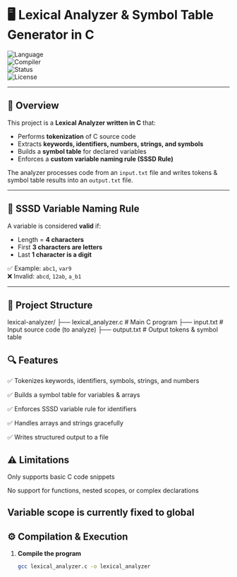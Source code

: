 # 🖥️ Lexical Analyzer & Symbol Table Generator in C  

![Language](https://img.shields.io/badge/Language-C-blue)  
![Compiler](https://img.shields.io/badge/Compiler-GCC-green)  
![Status](https://img.shields.io/badge/Status-Working-success)  
![License](https://img.shields.io/badge/License-MIT-yellow)  

---

## 📖 Overview  

This project is a **Lexical Analyzer written in C** that:  
- Performs **tokenization** of C source code  
- Extracts **keywords, identifiers, numbers, strings, and symbols**  
- Builds a **symbol table** for declared variables  
- Enforces a **custom variable naming rule (SSSD Rule)**  

The analyzer processes code from an `input.txt` file and writes tokens & symbol table results into an `output.txt` file.  

---

## 🧮 SSSD Variable Naming Rule  

A variable is considered **valid** if:  
- Length = **4 characters**  
- First **3 characters are letters**  
- Last **1 character is a digit**  

✅ Example: `abc1`, `var9`  
❌ Invalid: `abcd`, `12ab`, `a_b1`  

---

## 📂 Project Structure  
lexical-analyzer/
├── lexical_analyzer.c # Main C program
├── input.txt # Input source code (to analyze)
├── output.txt # Output tokens & symbol table

## 🔍 Features

✅ Tokenizes keywords, identifiers, symbols, strings, and numbers

✅ Builds a symbol table for variables & arrays

✅ Enforces SSSD variable rule for identifiers

✅ Handles arrays and strings gracefully

✅ Writes structured output to a file

## ⚠️ Limitations

Only supports basic C code snippets

No support for functions, nested scopes, or complex declarations

Variable scope is currently fixed to global
---

## ⚙️ Compilation & Execution  

1. **Compile the program**  
   ```bash
   gcc lexical_analyzer.c -o lexical_analyzer

